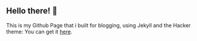 ## Hello there! 👋

This is my Github Page that i built for blogging, using Jekyll and the Hacker theme: You can get it <a href="https://github.com/pages-themes/hacker">here</a>.
